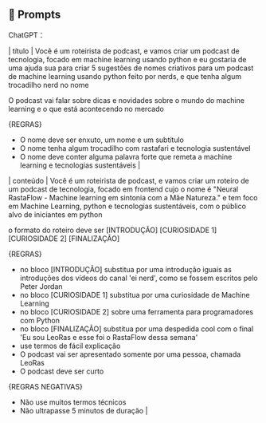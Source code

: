 ## 🧠 Prompts


ChatGPT：

|  título  | Você é um roteirista de podcast, e vamos criar um podcast de tecnologia, focado em machine learning usando python e eu gostaria de uma ajuda sua para criar 5 sugestões
de nomes criativos para um podcast de machine learning usando python feito por nerds, e que tenha algum trocadilho nerd no nome

O podcast vai falar sobre dicas e novidades sobre o mundo do machine learning e o que está acontecendo no mercado

{REGRAS}

- O nome deve ser enxuto, um nome e um subtítulo
- O nome tenha algum trocadilho com rastafari e tecnologia sustentável
- O nome deve conter alguma palavra forte que remeta a machine learning e tecnologias sustentáveis |


| conteúdo | Você é um roteirista de podcast, e vamos criar um  roteiro de um podcast de tecnologia, focado em frontend cujo o nome é "Neural RastaFlow - Machine learning em sintonia com a Mãe Natureza." e tem foco em Machine Learning, python e tecnologias sustentáveis,  com o público alvo de iniciantes em python 

o formato do roteiro deve ser
[INTRODUÇÃO]
[CURIOSIDADE 1]
[CURIOSIDADE 2]
[FINALIZAÇÃO]

{REGRAS}

- no bloco [INTRODUÇÃO] substitua por uma introdução iguais as introduções dos vídeos do canal 'ei nerd', como se fossem escritos pelo Peter Jordan
- no bloco [CURIOSIDADE 1] substitua por uma curiosidade de Machine Learning 
- no bloco [CURIOSIDADE 2] sobre uma ferramenta para programadores com Python 
- no bloco [FINALIZAÇÃO] substitua por uma despedida cool com o final 'Eu sou LeoRas e esse foi o RastaFlow dessa semana' 
- use termos de fácil explicação
- O podcast vai ser apresentado somente por uma pessoa, chamada LeoRas 
- O podcast deve ser curto

{REGRAS NEGATIVAS}

- Não use muitos termos técnicos
- Não ultrapasse 5 minutos de duração |

